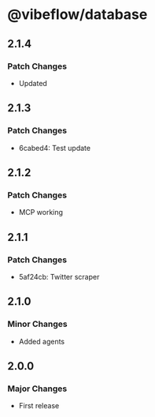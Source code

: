 # @vibeflow/database

## 2.1.4

### Patch Changes

- Updated

## 2.1.3

### Patch Changes

- 6cabed4: Test update

## 2.1.2

### Patch Changes

- MCP working

## 2.1.1

### Patch Changes

- 5af24cb: Twitter scraper

## 2.1.0

### Minor Changes

- Added agents

## 2.0.0

### Major Changes

- First release
